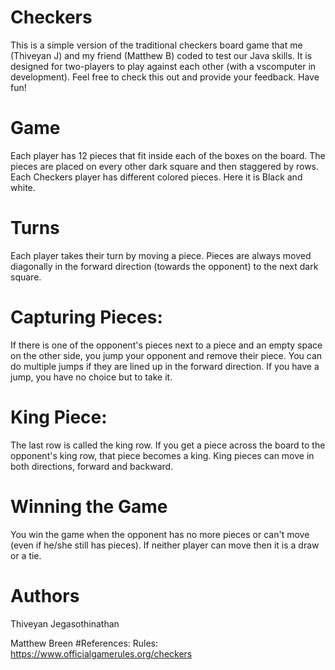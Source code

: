 # Checkers
This is a simple version of the traditional checkers board game that me (Thiveyan J) and my friend (Matthew B) coded to test our Java skills.
It is designed for two-players to play against each other (with a vscomputer in development). Feel free to check this out and provide your feedback. Have fun!
# Game
Each player has 12 pieces that fit inside each of the boxes on the board. The pieces are placed on every other dark square and then staggered by rows.
Each Checkers player has different colored pieces. Here it is Black and white.
# Turns 
Each player takes their turn by moving a piece. Pieces are always moved diagonally in the forward direction (towards the opponent) to the next dark square.
# Capturing Pieces:
If there is one of the opponent's pieces next to a piece and an empty space on the other side, you jump your opponent and remove their piece. You can do multiple jumps if they are lined up in the forward direction. If you have a jump, you have no choice but to take it.
# King Piece:
The last row is called the king row. If you get a piece across the board to the opponent's king row, that piece becomes a king. King pieces can move in both directions, forward and backward. 
# Winning the Game 
You win the game when the opponent has no more pieces or can't move (even if he/she still has pieces). If neither player can move then it is a draw or a tie.
# Authors
Thiveyan Jegasothinathan

Matthew Breen 
#References:
Rules: https://www.officialgamerules.org/checkers


